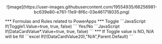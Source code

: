 <p align="center">
![image](https://user-images.githubusercontent.com/19554935/66256981-bc639e80-e761-11e9-8f6c-03e461718035.png)
  </p>
***
Formulas and Rules related to PowerApps
***
Toggle
```JavaScript
If(Toggle1.Value=true, true, false)
```
Yes/No
```JavaScript
If(DataCardValue*.Value=true, true, false)
```
***
If Toggle value is NO, N/A will be fill
```excel
If(!(DataCardValue20),"N/A",Parent.Default)
```
